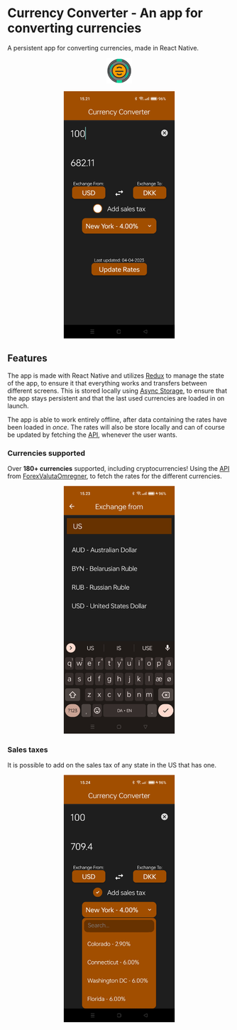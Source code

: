 # Currency Converter - An app for converting currencies
A persistent app for converting currencies, made in React Native.
<p align="center">
<img src="./readme-assets/icon.png" alt="Conversion example" style="zoom: 30%;" />
</p>
<p align="center">
<img src="./readme-assets/conversion.jpg" alt="Conversion example" width=250 />
</p>

## Features
The app is made with React Native and utilizes [Redux](https://redux.js.org/) to manage the state of the app, to ensure it that everything works and transfers between different screens. This is stored locally using [Async Storage](https://react-native-async-storage.github.io/async-storage/), to ensure that the app stays persistent and that the last used currencies are loaded in on launch.

The app is able to work entirely offline, after data containing the rates have been loaded in *once*. The rates will also be store locally and can of course be updated by fetching the [API](https://forexvalutaomregner.dk/pages/api), whenever the user wants.

### Currencies supported
Over **180+ currencies** supported, including cryptocurrencies! Using the [API](https://forexvalutaomregner.dk/pages/api) from [ForexValutaOmregner](forexvalutaomregner.dk), to fetch the rates for the different currencies.
<p align="center">
<img src="./readme-assets/currencies.jpg" alt="List of Currencies" width=250 />
</p>

### Sales taxes
It is possible to add on the sales tax of any state in the US that has one. 
<p align="center">
<img src="./readme-assets/statetaxes.jpg" alt="Dropdown overview of state taxes" width=250 />
</p>
